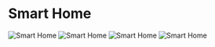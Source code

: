 # Smart Home

![Smart Home](./screenshots/1.jpg)
![Smart Home](./screenshots/2.jpg)
![Smart Home](./screenshots/3.jpg)
![Smart Home](./screenshots/4.jpg)
